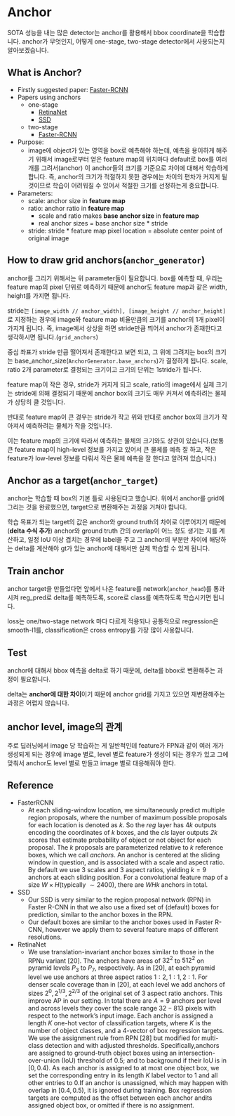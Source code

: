 # Anchor
SOTA 성능을 내는 많은 detector는 anchor를 활용해서 bbox coordinate을 학습합니다. anchor가 무엇인지, 어떻게 one-stage, two-stage detector에서 사용되는지 알아보겠습니다.

## What is Anchor?
- Firstly suggested paper: [Faster-RCNN](https://arxiv.org/pdf/1506.01497.pdf)
- Papers using anchors
	- one-stage
		- [RetinaNet](https://arxiv.org/abs/1708.02002.pdf)
		- [SSD](https://arxiv.org/pdf/1512.02325.pdf)
	- two-stage
		- [Faster-RCNN](https://arxiv.org/pdf/1506.01497.pdf)
- Purpose:
	- image에 object가 있는 영역을 box로 예측해야 하는데, 예측을 용이하게 해주기 위해서 image로부터 얻은 feature map의 위치마다 default로 box를 여러 개를 그려서(anchor) 이 anchor들의 크기를 기준으로 차이에 대해서 학습하게 합니다. 즉, anchor의 크기가 적절하지 못한 경우에는 차이의 편차가 커지게 될 것이므로 학습이 어려워질 수 있어서 적절한 크기를 선정하는게 중요합니다. 
- Parameters:
	- scale: anchor size in **feature map**
	- ratio: anchor ratio in **feature map**
		- scale and ratio makes **base anchor size** in **feature map**
		- real anchor sizes = base anchor size * stride
	- stride: stride * feature map pixel location = absolute center point of original image

## How to draw grid anchors(`anchor_generator`)
anchor를 그리기 위해서는 위 parameter들이 필요합니다. box를 예측할 때, 우리는 feature map의 pixel 단위로 예측하기 때문에 anchor도 feature map과 같은 width, height를 가지면 됩니다. 

stride는 `[image_width // anchor_width], [image_height // anchor_height]`로 지정하는 경우에 image와 feature map 비율만큼의 크기를 anchor의 1개 pixel이 가지게 됩니다. 즉, image에서 상상을 하면 stride만큼 띄어서 anchor가 존재한다고 생각하시면 됩니다.(`grid_anchors`)

중심 좌표가 stride 만큼 떨어져서 존재한다고 보면 되고, 그 위에 그려지는 box의 크기는 base_anchor_size(`AnchorGenerator.base_anchors`)가 결정하게 됩니다. scale, ratio 2개 parameter로 결정되는 크기이고 크기의 단위는 1stride가 됩니다. 

feature map이 작은 경우, stride가 커지게 되고 scale, ratio의 image에서 실제 크기는 stride에 의해 결정되기 때문에 anchor box의 크기도 매우 커져서 예측하려는 물체가 상당히 클 것입니다. 

반대로 feature map이 큰 경우는 stride가 작고 위와 반대로 anchor box의 크기가 작아져서 예측하려는 물체가 작을 것입니다. 

이는 feature map의 크기에 따라서 예측하는 물체의 크기와도 상관이 있습니다.(보통 큰 feature map이 high-level 정보를 가지고 있어서 큰 물체를 예측 잘 하고, 작은 feature가 low-level 정보를 다뤄서 작은 물체 예측을 잘 한다고 알려져 있습니다.)

## Anchor as a target(`anchor_target`)
anchor는 학습할 때 box의 기본 틀로 사용된다고 했습니다. 위에서 anchor를 grid에 그리는 것을 완료했으면, target으로 변환해주는 과정을 거쳐야 합니다. 

학습 목표가 되는 target의 값은 anchor와 ground truth의 차이로 이루어지기 때문에 (**delta 수식 추가**) anchor와 ground truth 간의 overlap이 어느 정도 생기는 지를 계산하고, 일정 IoU 이상 겹치는 경우에 label을 주고 그 anchor의 부분만 차이에 해당하는 delta를 계산해야 gt가 있는 anchor에 대해서만 실제 학습할 수 있게 됩니다. 

## Train anchor
anchor target을 만들었다면 앞에서 나온 feature를 network(`anchor_head`)를 통과시켜 reg_pred로 delta를 예측하도록, score로 class를 예측하도록 학습시키면 됩니다. 

loss는 one/two-stage network 마다 다르게 적용되나 공통적으로 regression은 smooth-l1를, classification은 cross entropy를 가장 많이 사용합니다.

## Test 
anchor에 대해서 bbox 예측을 delta로 하기 때문에, delta를 bbox로 변환해주는 과정이 필요합니다. 

delta는 **anchor에 대한 차이**이기 때문에 anchor grid를 가지고 있으면 재변환해주는 과정은 어렵지 않습니다.

## anchor level, image의 관계 
주로 딥러닝에서 image 당 학습하는 게 일반적인데 feature가 FPN과 같이 여러 개가 생성되게 되는 경우에 image 별로, level 별로 feature가 생성이 되는 경우가 있고 그에 맞춰서 anchor도 level 별로 만들고 image 별로 대응해줘야 한다.

## Reference
- FasterRCNN
	- At each sliding-window location, we simultaneously predict multiple region proposals, where the number of maximum possible proposals for each location is denoted as $k$. So the *reg* layer has $4k$ outputs encoding the coordinates of $k$ boxes, and the *cls* layer outputs *2k* scores that estimate probability of object or not object for each proposal. The $k$ proposals are parameterized relative to $k$ reference boxes, which we call *anchors*. An anchor is centered at the sliding window in question, and is associated with a scale and aspect ratio. By default we use 3 scales and 3 aspect ratios, yielding $k = 9$ anchors at each sliding position. For a convolutional feature map of a size $W \times H$(typically $\sim 2400$), there are $WHk$ anchors in total.
- SSD
	- Our SSD is very similar to the region proposal network (RPN) in Faster R-CNN in that we also use a fixed set of (default) boxes for prediction, similar to the anchor boxes in the RPN. 
	- Our default boxes are similar to the anchor boxes used in Faster R-CNN, however we apply them to several feature maps of different resolutions.
- RetinaNet
	- We use translation-invariant anchor boxes similar to those in the RPNu variant [20]. The anchors have areas of $32^2$ to $512^2$ on pyramid levels $P_3$ to $P_7$, respectively. As in [20], at each pyramid level we use anchors at three aspect ratios ${1:2,1:1,2:1}$.  For denser scale coverage than in [20], at each level we add anchors of sizes ${2^0,2^{1/3},2^{2/3}}$ of the original set of 3 aspect ratio anchors. This improve AP in our setting. In total there are $A= 9$ anchors per level and across levels they cover the scale range $32 -813$ pixels with respect to the network’s input image. Each anchor is  assigned a length $K$ one-hot vector of classification targets,  where $K$ is the number of object classes, and a $4$-vector of box regression targets. We use the assignment rule from RPN [28] but modified for multi-class detection and with adjusted thresholds. Specifically,anchors are assigned to ground-truth object boxes using an intersection-over-union (IoU) threshold of $0.5;$ and to background if their IoU is in $[0, 0.4)$. As each anchor is assigned to at most one object box, we set the corresponding entry in its length $K$ label vector to $1$ and all other entries to $0$.If an anchor is unassigned, which may happen with overlap in $[0.4, 0.5)$, it is ignored during training. Box regression targets are computed as the offset between each anchor andits assigned object box, or omitted if there is no assignment.
